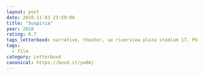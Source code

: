 ```yaml
---
layout: post 
date: 2018-11-03 23:59:00
title: "Suspiria"
year: 2018
rating: 0.7
tags_letterboxd: narrative, theater, ua riverview plaza stadium 17, Philadelphia, Leah
tags:
  - film
category: Letterboxd
canonical: https://boxd.it/yw0Aj
---
```

